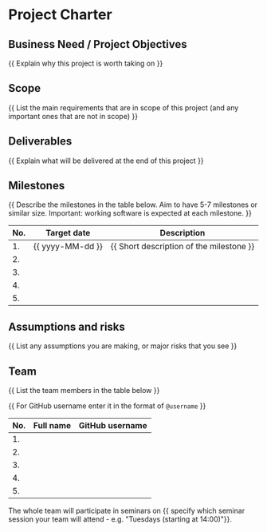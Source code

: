 # Project Charter

## Business Need / Project Objectives

{{ Explain why this project is worth taking on }}

## Scope

{{ List the main requirements that are in scope of this project (and any important ones that are not in scope) }}

## Deliverables

{{ Explain what will be delivered at the end of this project }}

## Milestones

{{ Describe the milestones in the table below. Aim to have 5-7 milestones or similar size. Important: working software is expected at each milestone. }}

| No. | Target date  | Description |
| --- | ----------- | ----------- |
| 1.  | {{ yyyy-MM-dd }} | {{ Short description of the milestone }} |
| 2.  |             |             |
| 3.  |             |             |
| 4.  |             |             |
| 5.  |             |             |

## Assumptions and risks

{{ List any assumptions you are making, or major risks that you see }}

## Team

{{ List the team members in the table below }}

{{ For GitHub username enter it in the format of `@username` }}

| No. | Full name | GitHub username | 
| --- | --------- | ----------------|
| 1.  |           |                 |
| 2.  |           |                 |
| 3.  |           |                 |
| 4.  |           |                 |
| 5.  |           |                 |

The whole team will participate in seminars on {{ specify which seminar session your team will attend - e.g. "Tuesdays (starting at 14:00)"}}.
